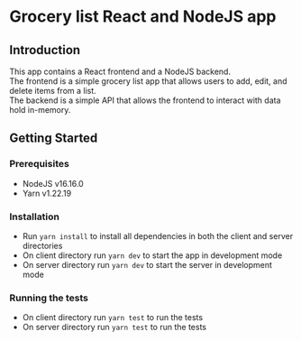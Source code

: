 # Grocery list React and NodeJS app
## Introduction
This app contains a React frontend and a NodeJS backend.\
The frontend is a simple grocery list app that allows users to add, edit, and delete items from a list.\
The backend is a simple API that allows the frontend to interact with data hold in-memory.

## Getting Started
### Prerequisites
- NodeJS v16.16.0
- Yarn v1.22.19

### Installation
- Run `yarn install` to install all dependencies in both the client and server directories
- On client directory run `yarn dev` to start the app in development mode
- On server directory run `yarn dev` to start the server in development mode

### Running the tests
- On client directory run `yarn test` to run the tests
- On server directory run `yarn test` to run the tests
